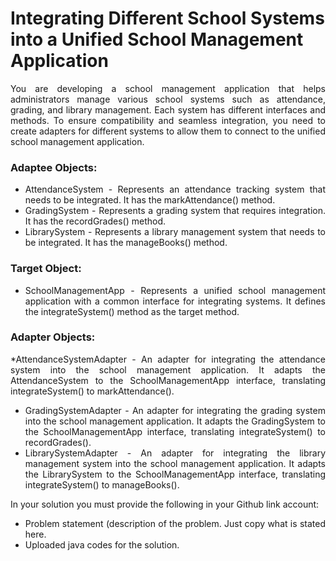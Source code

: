 # Integrating Different School Systems into a Unified School Management Application
<div style="text-align: justify">You are developing a school management application that helps administrators manage various school systems such as attendance, grading, and library management. Each system has different interfaces and methods. To ensure compatibility and seamless integration, you need to create adapters for different systems to allow them to connect to the unified school management application.

### Adaptee Objects:
* AttendanceSystem - Represents an attendance tracking system that needs to be integrated. It has the markAttendance() method.
* GradingSystem - Represents a grading system that requires integration. It has the recordGrades() method.
* LibrarySystem - Represents a library management system that needs to be integrated. It has the manageBooks() method.

### Target Object:
* SchoolManagementApp - Represents a unified school management application with a common interface for integrating systems. It defines the integrateSystem() method as the target method.

### Adapter Objects:
*AttendanceSystemAdapter - An adapter for integrating the attendance system into the school management application. It adapts the AttendanceSystem to the SchoolManagementApp interface, translating integrateSystem() to markAttendance().
* GradingSystemAdapter - An adapter for integrating the grading system into the school management application. It adapts the GradingSystem to the SchoolManagementApp interface, translating integrateSystem() to recordGrades().
* LibrarySystemAdapter - An adapter for integrating the library management system into the school management application. It adapts the LibrarySystem to the SchoolManagementApp interface, translating integrateSystem() to manageBooks().

In your solution you must provide the following in your Github link account:

  * Problem statement (description of the problem. Just copy what is stated here.
  * Uploaded java codes for the solution.</div>
